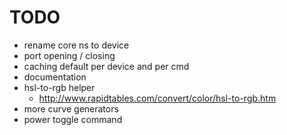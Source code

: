 # TODO

* rename core ns to device
* port opening / closing
* caching default per device and per cmd
* documentation
* hsl-to-rgb helper
  - http://www.rapidtables.com/convert/color/hsl-to-rgb.htm
* more curve generators
* power toggle command
